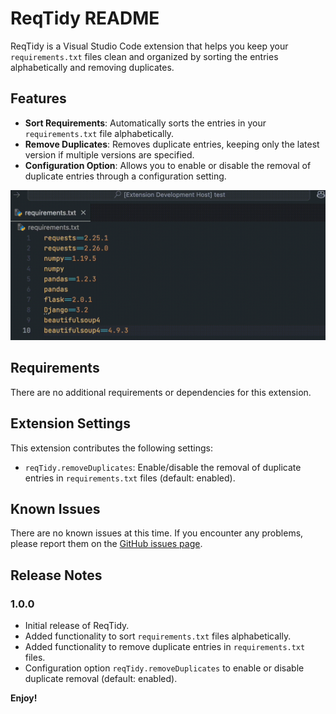 # ReqTidy README

ReqTidy is a Visual Studio Code extension that helps you keep your `requirements.txt` files clean and organized by sorting the entries alphabetically and removing duplicates.

## Features

- **Sort Requirements**: Automatically sorts the entries in your `requirements.txt` file alphabetically.
- **Remove Duplicates**: Removes duplicate entries, keeping only the latest version if multiple versions are specified.
- **Configuration Option**: Allows you to enable or disable the removal of duplicate entries through a configuration setting.

![ReqTidy in action](images/reqtidy-action.gif)

## Requirements

There are no additional requirements or dependencies for this extension.

## Extension Settings

This extension contributes the following settings:

* `reqTidy.removeDuplicates`: Enable/disable the removal of duplicate entries in `requirements.txt` files (default: enabled).

## Known Issues

There are no known issues at this time. If you encounter any problems, please report them on the [GitHub issues page](https://github.com/yourusername/reqtidy/issues).

## Release Notes

### 1.0.0

- Initial release of ReqTidy.
- Added functionality to sort `requirements.txt` files alphabetically.
- Added functionality to remove duplicate entries in `requirements.txt` files.
- Configuration option `reqTidy.removeDuplicates` to enable or disable duplicate removal (default: enabled).

**Enjoy!**